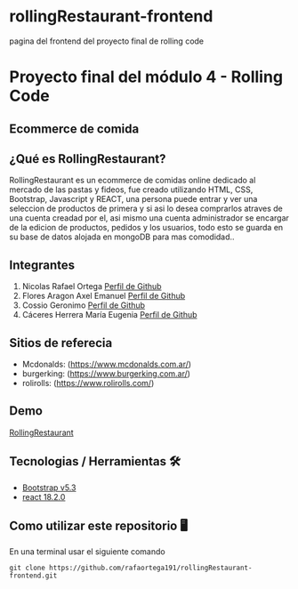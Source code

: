 # rollingRestaurant-frontend
pagina del frontend del proyecto final de rolling code
# Proyecto final del módulo 4 - Rolling Code
## Ecommerce de comida
## ¿Qué es RollingRestaurant?
RollingRestaurant es un ecommerce de comidas online dedicado al mercado de las pastas y fideos, fue creado utilizando HTML, CSS, Bootstrap, Javascript y REACT, una persona puede entrar y ver una seleccion de productos de primera y si asi lo desea comprarlos atraves de una cuenta creadad por el, asi mismo una cuenta administrador se encargar de la edicion de productos, pedidos y los usuarios, todo esto se guarda en su base de datos alojada en mongoDB para mas comodidad..

## Integrantes

1. Nicolas Rafael Ortega [Perfil de Github](https://github.com/rafaortega191)
2. Flores Aragon Axel Emanuel [Perfil de Github](https://github.com/EmanuelFlores120)
3. Cossio Geronimo [Perfil de Github](https://github.com/GeroCossio)
4. Cáceres Herrera María Eugenia [Perfil de Github](https://github.com/EugeniaCaceres)

## Sitios de referecia
- Mcdonalds: (https://www.mcdonalds.com.ar/)
- burgerking: (https://www.burgerking.com.ar/)
- rolirolls: (https://www.rolirolls.com/)

## Demo

[RollingRestaurant]()

## Tecnologias / Herramientas 🛠 

- [Bootstrap v5.3](https://getbootstrap.com/)
- [react 18.2.0](https://es.react.dev/)

## Como utilizar este repositorio 🖥
En una terminal usar el siguiente comando

```
git clone https://github.com/rafaortega191/rollingRestaurant-frontend.git
```